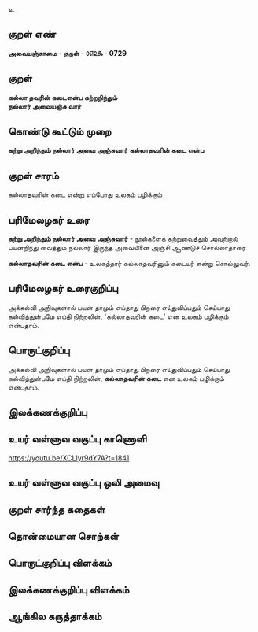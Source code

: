 உ

## குறள் எண் 

**அவையஞ்சாமை - குறள் - ௦௭௨௯ - 0729**  

## குறள் 

**கல்லா தவரின் கடைஎன்ப கற்றறிந்தும்  
நல்லார் அவையஞ்சு வார்**  

## கொண்டு கூட்டும் முறை

**கற்று அறிந்தும் நல்லார் அவை அஞ்சுவார் கல்லாதவரின் கடை என்ப**

## குறள் சாரம் 

கல்லாதவரின் கடை என்று எப்போது உலகம் பழிக்கும்   

## பரிமேலழகர் உரை

**கற்று அறிந்தும் நல்லார் அவை அஞ்சுவார்** - நூல்களைக் கற்றுவைத்தும் அவற்றால் பயனறிந்து வைத்தும் நல்லார் இருந்த அவையினை அஞ்சி ஆண்டுச் சொல்லாதாரை  

**கல்லாதவரின் கடை என்ப** - உலகத்தார் கல்லாதவரினும் கடையர் என்று சொல்லுவர். 

## பரிமேலழகர் உரைகுறிப்பு   

அக்கல்வி அறிவுகளால் பயன் தாமும் எய்தாது பிறரை எய்துவிப்பதும் செய்யாது கல்வித்துன்பமே எய்தி நிற்றலின், 'கல்லாதவரின் கடை' என உலகம் பழிக்கும் என்பதாம்.    

## பொருட்குறிப்பு 

அக்கல்வி அறிவுகளால் பயன் தாமும் எய்தாது பிறரை எய்துவிப்பதும் செய்யாது கல்வித்துன்பமே எய்தி நிற்றலின், **கல்லாதவரின் கடை** என உலகம் பழிக்கும் என்பதாம்.    

## இலக்கணக்குறிப்பு  


## உயர் வள்ளுவ வகுப்பு காணொளி

https://youtu.be/XCLlyr9dY7A?t=1841 

## உயர் வள்ளுவ வகுப்பு ஒலி அமைவு 

 
## குறள் சார்ந்த கதைகள் 


## தொன்மையான சொற்கள்


## பொருட்குறிப்பு விளக்கம்


## இலக்கணக்குறிப்பு விளக்கம்


## ஆங்கில கருத்தாக்கம் 


